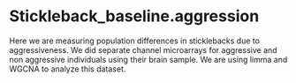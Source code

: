 # Stickleback_baseline.aggression
Here we are measuring population differences in sticklebacks due to aggressiveness. We did separate channel microarrays for aggressive and non aggressive individuals using their brain sample. We are using limma and WGCNA to analyze this dataset.
